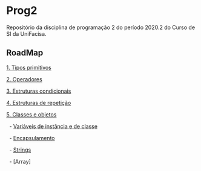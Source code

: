 # Prog2

Repositório da disciplina de programação 2 do período 2020.2 do Curso de SI da UniFacisa.

## RoadMap

[1. Tipos primitivos](Content/TiposPrimitivos.md)

[2. Operadores](Content/Operadores.md)

[3. Estruturas condicionais](Content/EstruturasCondicionais.md)

[4. Estruturas de repetição](Content/EstruturasDeRepeticao.md)

[5. Classes e objetos](Content/ClassesEObjetos.md)

&nbsp; - [Variáveis de instância e de classe](Content/VariaveisDeInstanciaEDeClasse.md)

&nbsp; - [Encapsulamento](Content/Encapsulamento.md)

&nbsp; - [Strings](Content/Strings.md)

&nbsp; - [Array]

